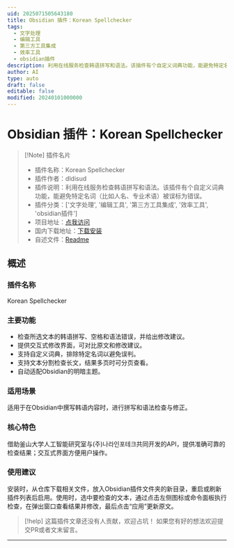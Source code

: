 ```yaml
---
uid: 2025071505643180
title: Obsidian 插件：Korean Spellchecker
tags:
  - 文字处理
  - 编辑工具
  - 第三方工具集成
  - 效率工具
  - obsidian插件
description: 利用在线服务检查韩语拼写和语法。该插件有个自定义词典功能，能避免特定名词（比如人名、专业术语）被误标为错误。
author: AI
type: auto
draft: false
editable: false
modified: 20240101000000
---
```


# Obsidian 插件：Korean Spellchecker

> [!Note] 插件名片
> - 插件名称：Korean Spellchecker
> - 插件作者：dldisud
> - 插件说明：利用在线服务检查韩语拼写和语法。该插件有个自定义词典功能，能避免特定名词（比如人名、专业术语）被误标为错误。
> - 插件分类：['文字处理', '编辑工具', '第三方工具集成', '效率工具', 'obsidian插件']
> - 项目地址：[点我访问](https://github.com/dldisud/obsidian-korean-spellchecker)
> - 国内下载地址：[下载安装](https://pkmer.cn/products/plugin/pluginMarket/?korean-spellchecker)
> - 自述文件：[Readme](https://ghproxy.net/https://raw.githubusercontent.com/dldisud/obsidian-korean-spellchecker/master/README.md)



## 概述

### 插件名称
Korean Spellchecker

### 主要功能
- 检查所选文本的韩语拼写、空格和语法错误，并给出修改建议。
- 提供交互式修改界面，可对比原文和修改建议。
- 支持自定义词典，排除特定名词以避免误判。
- 支持文本分割检查长文，结果多页时可分页查看。
- 自动适配Obsidian的明暗主题。

### 适用场景
适用于在Obsidian中撰写韩语内容时，进行拼写和语法检查与修正。

### 核心特色
借助釜山大学人工智能研究室与(주)나라인포테크共同开发的API，提供准确可靠的检查结果；交互式界面方便用户操作。

### 使用建议
安装时，从仓库下载相关文件，放入Obsidian插件文件夹的新目录，重启或刷新插件列表后启用。使用时，选中要检查的文本，通过点击左侧图标或命令面板执行检查，在弹出窗口查看结果并修改，最后点击“应用”更新原文。


> [!help] 
> 这篇插件文章还没有人贡献，欢迎占坑！
> 如果您有好的想法欢迎提交PR或者文末留言。
> 

---


